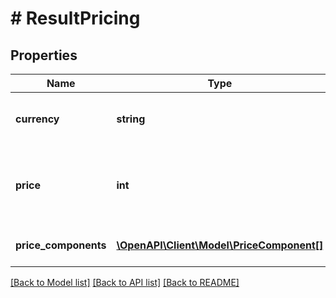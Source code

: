 # # ResultPricing

## Properties

Name | Type | Description | Notes
------------ | ------------- | ------------- | -------------
**currency** | **string** | Session&#39;s currency. Example &#x60;SEK&#x60;. | [optional]
**price** | **int** | Price in cents. Example &#x60;20000&#x60; represents &#x60;200.00&#x60;. | [optional]
**price_components** | [**\OpenAPI\Client\Model\PriceComponent[]**](PriceComponent.md) | Components which make up the price. | [optional]

[[Back to Model list]](../../README.md#models) [[Back to API list]](../../README.md#endpoints) [[Back to README]](../../README.md)
